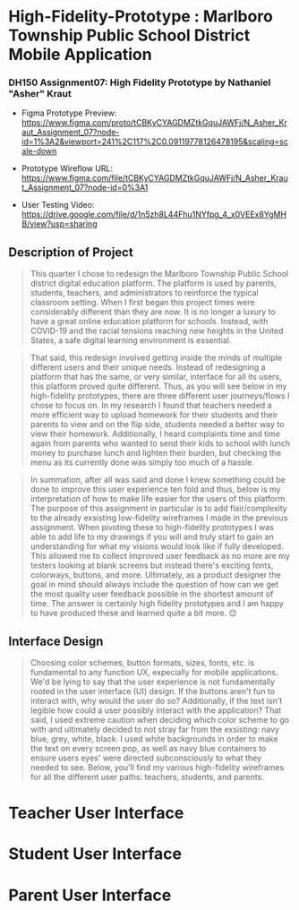 # High-Fidelity-Prototype : Marlboro Township Public School District Mobile Application

### DH150 Assignment07: High Fidelity Prototype by Nathaniel "Asher" Kraut

- Figma Prototype Preview: https://www.figma.com/proto/tCBKyCYAGDMZtkGquJAWFj/N_Asher_Kraut_Assignment_07?node-id=1%3A2&viewport=241%2C117%2C0.09119778126478195&scaling=scale-down

- Prototype Wireflow URL: https://www.figma.com/file/tCBKyCYAGDMZtkGquJAWFj/N_Asher_Kraut_Assignment_07?node-id=0%3A1

- User Testing Video: https://drive.google.com/file/d/1n5zh8L44Fhu1NYfpg_4_x0VEEx8YgMHB/view?usp=sharing

## Description of Project

>This quarter I chose to redesign the Marlboro Township Public School district digital education platform. The platform is used by parents, students, teachers, and administrators to reinforce the typical classroom setting. When I first began this project times were considerably different than they are now. It is no longer a luxury to have a great online education platform for schools. Instead, with COVID-19 and the racial tensions reaching new heights in the United States, a safe digital learning environment is essential. 

>That said, this redesign involved getting inside the minds of multiple different users and their unique needs. Instead of redesigning a platform that has the same, or very similar, interface for all its users, this platform proved quite different. Thus, as you will see below in my high-fidelity prototypes, there are three different user journeys/flows I chose to focus on. In my research I found that teachers needed a more efficient way to upload homework for their students and their parents to view and on the flip side, students needed a better way to view their homework. Additionally, I heard complaints time and time again from parents who wanted to send their kids to school with lunch money to purchase lunch and lighten their burden, but checking the menu as its currently done was simply too much of a hassle. 

>In summation, after all was said and done I knew something could be done to improve this user experience ten fold and thus, below is my interpretation of how to make life easier for the users of this platform. The purpose of this assignment in particular is to add flair/complexity to the already exsisting low-fidelity wireframes I made in the previous assignment. When pivoting these to high-fidelity prototypes I was able to add life to my drawings if you will and truly start to gain an understanding for what my visions would look like if fully developed. This allowed me to collect improved user feedback as no more are my testers looking at blank screens but instead there's exciting fonts, colorways, buttons, and more. Ultimately, as a product designer the goal in mind should always include the question of how can we get the most quality user feedback possible in the shortest amount of time. The answer is certainly high fidelity prototypes and I am happy to have produced these and learned quite a bit more. 😊 

## Interface Design

>Choosing color schemes, button formats, sizes, fonts, etc. is fundamental to any function UX, expecially for mobile applications. We'd be lying to say that the user experience is not fundamentally rooted in the user interface (UI) design. If the buttons aren't fun to interact with, why would the user do so? Additionally, if the text isn't legible how could a user possibly interact with the application? That said, I used extreme caution when deciding which color scheme to go with and ultimately decided to not stray far from the exsisting: navy blue, grey, white, black. I used white backgrounds in order to make the text on every screen pop, as well as navy blue containers to ensure users eyes' were directed subconsciously to what they needed to see. Below, you'll find my various high-fidelity wireframes for all the different user paths: teachers, students, and parents. 

# Teacher User Interface 

# Student User Interface 

# Parent User Interface 
